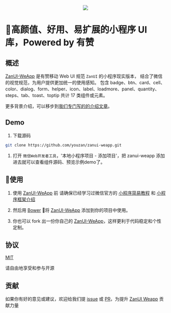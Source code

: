 <p align="center">
    <img src="https://img.yzcdn.cn/public_files/2017/02/06/ee0ebced79a80457d77ce71c7d414c74.png">
</p>

高颜值、好用、易扩展的小程序 UI 库，Powered by 有赞
====

## 概述
[ZanUI-WeApp](https://github.com/youzan/zanui-weapp) 是有赞移动 Web UI 规范 `ZanUI` 的小程序现实版本，
结合了微信的视觉规范，为用户提供更加统一的使用感知。
包含 badge、btn、card、cell、color、dialog、form、helper、icon、label、loadmore、panel、quantity、
steps、tab、toast、toptip 共计 17 类组件或元素。

更多背景介绍，可以移步到[我们专门写的的介绍文章](http://tech.youzan.com/zanui-weapp/)。

## Demo
1. 下载源码
``` bash
git clone https://github.com/youzan/zanui-weapp.git
```

1. 打开 `微信Web开发者工具`，'本地小程序项目 - 添加项目'，把 zanui-weapp 添加进去就可以查看组件源码、预览示例demo了。

## 使用
1. 使用 [ZanUI-WeApp](https://github.com/youzan/zanui-weapp) 前
请确保已经学习过微信官方的 [小程序简易教程](https://mp.weixin.qq.com/debug/wxadoc/dev/) 
和 [小程序框架介绍](https://mp.weixin.qq.com/debug/wxadoc/dev/framework/MINA.html)

1. 然后用 [Bower](https://bower.io/) 将 [ZanUI-WeApp](https://github.com/youzan/zanui-weapp) 添加到你的项目中使用。

1. 你也可以 fork 出一份你自己的 [ZanUI-WeApp](https://github.com/youzan/zanui-weapp)，这样更利于代码稳定和个性定制。

## 协议
[MIT]

请自由地享受和参与开源

## 贡献

如果你有好的意见或建议，欢迎给我们提 [issue] 或 [PR]，为提升 [ZanUI Weapp] 贡献力量

[issue]: https://github.com/youzan/zanui-weapp/issues/new
[PR]: https://github.com/youzan/zanui-weapp/compare
[ZanUI Weapp]: https://github.com/youzan/zanui-weapp
[MIT]: http://opensource.org/licenses/MIT
